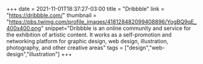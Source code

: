 +++
date = 2021-11-01T18:37:27-03:00
title = "Dribbble"
link = "https://dribbble.com/"
thumbnail = "https://pbs.twimg.com/profile_images/418128482099408896/YogBQ9qE_400x400.png"
snippet="Dribbble is an online community and service for the exhibition of artistic content. It works as a self-promotion and networking platform for graphic design, web design, illustration, photography, and other creative areas"
tags = ["design","web-design","illustration"]
+++
